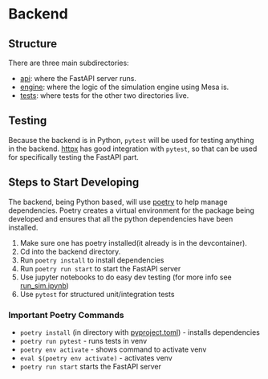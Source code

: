 # Backend

## Structure

There are three main subdirectories:
- [api](./api/): where the FastAPI server runs. 
- [engine](./engine/): where the logic of the simulation engine using Mesa is.
- [tests](./tests/): where tests for the other two directories live.  

## Testing

Because the backend is in Python, `pytest` will be used for testing anything in the backend.
[httpx](https://fastapi.tiangolo.com/tutorial/testing/) has good integration with `pytest`, so that
can be used for specifically testing the FastAPI part.

## Steps to Start Developing

The backend, being Python based, will use [poetry](https://python-poetry.org/) to help
manage dependencies. Poetry creates a virtual environment for the package being developed and
ensures that all the python dependencies have been installed.

1. Make sure one has poetry installed(it already is in the devcontainer).
1. Cd into the backend directory.
1. Run `poetry install` to install dependencies
1. Run `poetry run start` to start the FastAPI server
1. Use jupyter notebooks to do easy dev testing (for more info see [run_sim.ipynb](./run_sim.ipynb))
1. Use `pytest` for structured unit/integration tests

### Important Poetry Commands

- `poetry install` (in directory with [pyproject.toml](./pyproject.toml)) - installs dependencies
- `poetry run pytest` - runs tests in venv
- `poetry env activate` - shows command to activate venv
- `eval $(poetry env activate)` - activates venv
- `poetry run start` starts the FastAPI server
